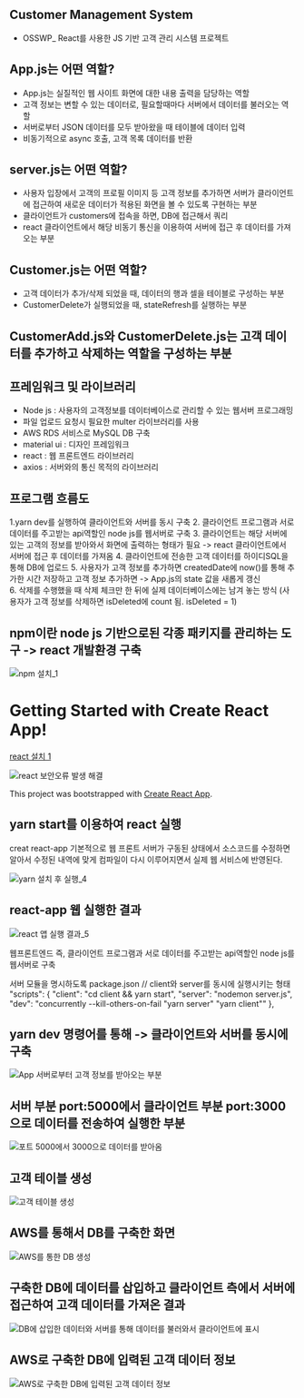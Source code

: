 ## Customer Management System 
* OSSWP_ React를 사용한 JS 기반 고객 관리 시스템 프로젝트


## App.js는 어떤 역할? 

* App.js는 실질적인 웹 사이트 화면에 대한 내용 출력을 담당하는 역할
* 고객 정보는 변할 수 있는 데이터로, 필요할때마다 서버에서 데이터를 불러오는 역할 
* 서버로부터 JSON 데이터를 모두 받아왔을 때 테이블에 데이터 입력 
* 비동기적으로 async 호출, 고객 목록 데이터를 반환

## server.js는 어떤 역할? 

* 사용자 입장에서 고객의 프로필 이미지 등 고객 정보를 추가하면 서버가 클라이언트에 접근하여 새로운 데이터가 적용된 화면을 볼 수 있도록 구현하는 부분 
* 클라이언트가 customers에 접속을 하면, DB에 접근해서 쿼리
* react 클라이언트에서 해당 비동기 통신을 이용하여 서버에 접근 후 데이터를 가져오는 부분

## Customer.js는 어떤 역할? 

* 고객 데이터가 추가/삭제 되었을 때, 데이터의 행과 셀을 테이블로 구성하는 부분
* CustomerDelete가 실행되었을 때, stateRefresh를 실행하는 부분 

## CustomerAdd.js와 CustomerDelete.js는 고객 데이터를 추가하고 삭제하는 역할을 구성하는 부분


## 프레임워크 및 라이브러리

- Node js : 사용자의 고객정보를 데이터베이스로 관리할 수 있는 웹서버 프로그래밍
- 파일 업로드 요청시 필요한 multer 라이브러리를 사용
- AWS RDS 서비스로 MySQL DB 구축 
- material ui : 디자인 프레임워크 
- react : 웹 프론트엔드 라이브러리 
- axios : 서버와의 통신 목적의 라이브러리

## 프로그램 흐름도  
1.yarn dev를 실행하여 클라이언트와 서버를 동시 구축 
2. 클라이언트 프로그램과 서로 데이터를 주고받는 
api역할인 node js를 웹서버로 구축
3. 클라이언트는 해당 서버에 있는 고객의 정보를 받아와서 화면에 출력하는 형태가
필요 
-> react 클라이언트에서 서버에 접근 후 데이터를 가져옴
4. 클라이언트에 전송한 고객 데이터를 하이디SQL을 통해 DB에 업로드 
5. 사용자가 고객 정보를 추가하면 createdDate에 now()를 통해 추가한 시간 저장하고
고객 정보 추가하면 -> App.js의 state 값을 새롭게 갱신  
6. 삭제를 수행했을 때 삭제 체크만 한 뒤에 실제 데이터베이스에는 남겨 놓는 방식 (사용자가 고객 정보를 삭제하면 isDeleted에 count 됨. isDeleted = 1)

## npm이란 node js 기반으로된 각종 패키지를 관리하는 도구 -> react 개발환경 구축 

![npm 설치_1](https://user-images.githubusercontent.com/94738749/210752740-2bddb96a-4333-4ddb-b4f6-96646951d51a.png)

# Getting Started with Create React App!

[react 설치 1](https://user-images.githubusercontent.com/94738749/210752421-80234bb7-be84-4c31-b004-157fd56ad3ad.png)

![react 보안오류 발생 해결](https://user-images.githubusercontent.com/94738749/210752471-987b3f9a-1b22-4ee9-94c6-c046838c49e8.png)

This project was bootstrapped with [Create React App](https://github.com/facebook/create-react-app).

## yarn start를 이용하여 react 실행
creat react-app 기본적으로 웹 프론트 서버가 구동된 상태에서 소스코드를 수정하면
알아서 수정된 내역에 맞게 컴파일이 다시 이루어지면서 실제 웹 서비스에 반영된다.

![yarn 설치 후 실행_4](https://user-images.githubusercontent.com/94738749/210752822-5535bc33-6bbe-489c-8ba1-55c681081943.png)

## react-app 웹 실행한 결과 

![react 앱 실행 결과_5](https://user-images.githubusercontent.com/94738749/210752529-888af156-7f43-4d66-b4c0-1c67797cfb51.png)


웹프론트엔드 즉, 클라이언트 프로그램과 서로 데이터를 주고받는 api역할인 
node js를 웹서버로 구축  


서버 모듈을 명시하도록 package.json 
// client와 server를 동시에 실행시키는 형태 
 "scripts": {
        "client": "cd client && yarn start",
        "server": "nodemon server.js",
        "dev": "concurrently --kill-others-on-fail \"yarn server\" \"yarn client\""
    },

## yarn dev 명령어를 통해 -> 클라이언트와 서버를 동시에 구축 

![App 서버로부터 고객 정보를 받아오는 부분](https://user-images.githubusercontent.com/94738749/210943787-d71e8e3d-fe70-43db-bd50-0cad71335243.png)

## 서버 부분 port:5000에서 클라이언트 부분 port:3000으로 데이터를 전송하여 실행한 부분 

![포트 5000에서 3000으로 데이터를 받아옴](https://user-images.githubusercontent.com/94738749/210944963-96f9e01a-5983-44ba-874f-3b6252cd33f3.png)

## 고객 테이블 생성 

![고객 테이블 생성](https://user-images.githubusercontent.com/94738749/211313578-b866d933-5192-414a-946f-f5b2dbabd02e.png)


## AWS를 통해서 DB를 구축한 화면 

![AWS를 통한 DB 생성](https://user-images.githubusercontent.com/94738749/211307693-d4777466-088d-4b68-8eac-a00e2e772908.png)

## 구축한 DB에 데이터를 삽입하고 클라이언트 측에서 서버에 접근하여 고객 데이터를 가져온 결과 

![DB에 삽입한 데이터와 서버를 통해 데이터를 불러와서 클라이언트에 표시](https://user-images.githubusercontent.com/94738749/211307818-f74f4ed0-6c9a-490d-87fc-3ae87b4667a4.png)

## AWS로 구축한 DB에 입력된 고객 데이터 정보 

![AWS로 구축한 DB에 입력된 고객 데이터 정보 ](https://user-images.githubusercontent.com/94738749/213169006-0c2efa9a-c43d-472f-8449-40aa38562845.png)
 


